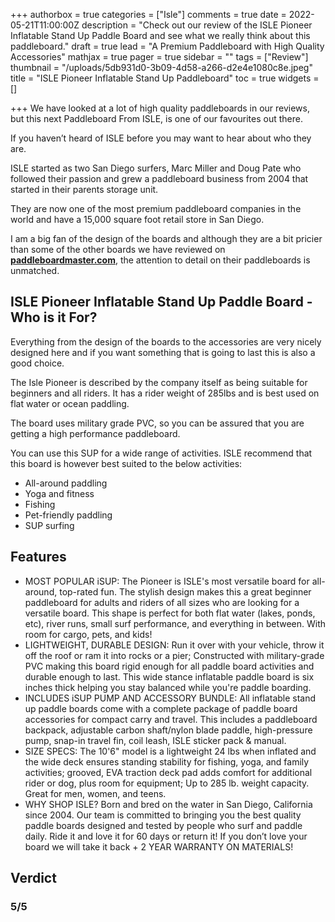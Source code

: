 +++
authorbox = true
categories = ["Isle"]
comments = true
date = 2022-05-21T11:00:00Z
description = "Check out our review of the ISLE Pioneer Inflatable Stand Up Paddle Board and see what we really think about this paddleboard."
draft = true
lead = "A Premium Paddleboard with High Quality Accessories"
mathjax = true
pager = true
sidebar = ""
tags = ["Review"]
thumbnail = "/uploads/5db931d0-3b09-4d58-a266-d2e4e1080c8e.jpeg"
title = "ISLE Pioneer Inflatable Stand Up Paddleboard"
toc = true
widgets = []

+++
We have looked at a lot of high quality paddleboards in our reviews, but this next Paddleboard From ISLE, is one of our favourites out there.

If you haven’t heard of ISLE before you may want to hear about who they are.

ISLE started as two San Diego surfers, Marc Miller and Doug Pate who followed their passion and grew a paddleboard business from 2004 that started in their parents storage unit.

They are now one of the most premium paddleboard companies in the world and have a 15,000 square foot retail store in San Diego.

I am a big fan of the design of the boards and although they are a bit pricier than some of the other boards we have reviewed on [**paddleboardmaster.com**](/), the attention to detail on their paddleboards is unmatched.

## ISLE Pioneer Inflatable Stand Up Paddle Board - Who is it For?

Everything from the design of the boards to the accessories are very nicely designed here and if you want something that is going to last this is also a good choice.

The Isle Pioneer is described by the company itself as being suitable for beginners and all riders.  It has a rider weight of 285lbs and is best used on flat water or ocean paddling.

The board uses military grade PVC, so you can be assured that you are getting a high performance paddleboard.

You can use this SUP for a wide range of activities.  ISLE recommend that this board is however best suited to the below activities:

* All-around paddling
* Yoga and fitness
* Fishing
* Pet-friendly paddling
* SUP surfing

## Features

* MOST POPULAR iSUP: The Pioneer is ISLE's most versatile board for all-around, top-rated fun. The stylish design makes this a great beginner paddleboard for adults and riders of all sizes who are looking for a versatile board. This shape is perfect for both flat water (lakes, ponds, etc), river runs, small surf performance, and everything in between. With room for cargo, pets, and kids!
* LIGHTWEIGHT, DURABLE DESIGN: Run it over with your vehicle, throw it off the roof or ram it into rocks or a pier; Constructed with military-grade PVC making this board rigid enough for all paddle board activities and durable enough to last. This wide stance inflatable paddle board is six inches thick helping you stay balanced while you're paddle boarding.
* INCLUDES iSUP PUMP AND ACCESSORY BUNDLE: All inflatable stand up paddle boards come with a complete package of paddle board accessories for compact carry and travel. This includes a paddleboard backpack, adjustable carbon shaft/nylon blade paddle, high-pressure pump, snap-in travel fin, coil leash, ISLE sticker pack & manual.
* SIZE SPECS: The 10'6" model is a lightweight 24 lbs when inflated and the wide deck ensures standing stability for fishing, yoga, and family activities; grooved, EVA traction deck pad adds comfort for additional rider or dog, plus room for equipment; Up to 285 lb. weight capacity. Great for men, women, and teens.
* WHY SHOP ISLE? Born and bred on the water in San Diego, California since 2004. Our team is committed to bringing you the best quality paddle boards designed and tested by people who surf and paddle daily. Ride it and love it for 60 days or return it! If you don’t love your board we will take it back + 2 YEAR WARRANTY ON MATERIALS!

## Verdict

### 5/5